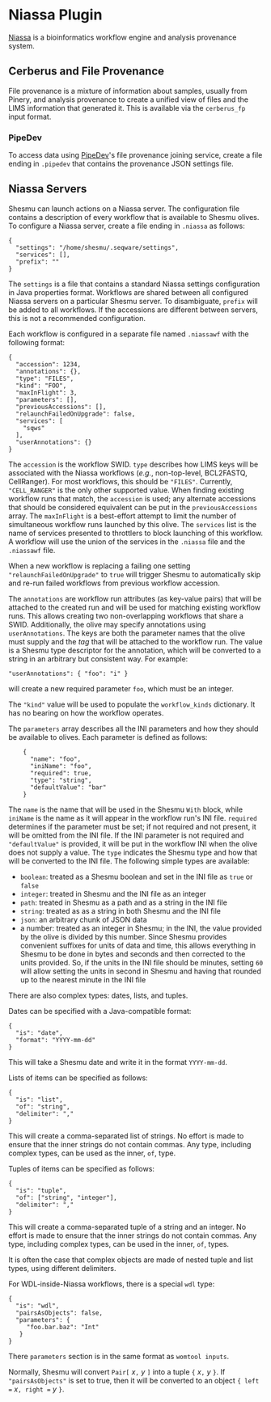 # Niassa Plugin
[Niassa](https://github.com/oicr-gsi/niassa) is a bioinformatics workflow engine
and analysis provenance system.

## Cerberus and File Provenance
File provenance is a mixture of information about samples, usually from Pinery,
and analysis provenance to create a unified view of files and the LIMS
information that generated it.  This is available via the `cerberus_fp` input
format.

### PipeDev
To access data using [PipeDev](https://github.com/oicr-gsi/pipedev)'s file
provenance joining service, create a file ending in `.pipedev` that contains
the provenance JSON settings file.

## Niassa Servers
Shesmu can launch actions on a Niassa server. The configuration file contains a
description of every workflow that is available to Shesmu olives. To configure
a Niassa server, create a file ending in `.niassa` as follows:

    {
      "settings": "/home/shesmu/.seqware/settings",
      "services": [],
      "prefix": ""
    }

The `settings` is a file that contains a standard Niassa settings configuration
in Java properties format. Workflows are shared between all configured Niassa
servers on a particular Shesmu server. To disambiguate, `prefix` will be added
to all workflows. If the accessions are different between servers, this is not
a recommended configuration.

Each workflow is configured in a separate file named
`.niassawf` with the following format:

    {
      "accession": 1234,
      "annotations": {},
      "type": "FILES",
      "kind": "FOO",
      "maxInFlight": 3,
      "parameters": [],
      "previousAccessions": [],
      "relaunchFailedOnUpgrade": false,
      "services": [
        "sqws"
      ],
      "userAnnotations": {}
    }

The `accession` is the workflow SWID. `type` describes how LIMS keys will be
associated with the Niassa workflows (_e.g._, non-top-level,  BCL2FASTQ,
CellRanger). For most workflows, this should be `"FILES"`. Currently,
`"CELL_RANGER"` is the only other supported value. When finding existing
workflow runs that match, the `accession` is used; any alternate accessions
that should be considered equivalent can be put in the `previousAccessions`
array. The `maxInFlight` is a best-effort attempt to limit the number of
simultaneous workflow runs launched by this olive. The `services` list is the
name of services presented to throttlers to block launching of this workflow.
A workflow will use the union of the services in the `.niassa` file and the
`.niassawf` file.

When a new workflow is replacing a failing one setting
`"relaunchFailedOnUpgrade"` to `true` will trigger Shesmu to automatically skip
and re-run failed workflows from previous workflow accession.

The `annotations` are workflow run attributes (as key-value pairs) that will be
attached to the created run and will be used for matching existing workflow
runs. This allows creating two non-overlapping workflows that share a SWID.
Additionally, the olive may specify annotations using `userAnnotations`. The
keys are both the parameter names that the olive must supply and the _tag_ that
will be attached to the workflow run. The value is a Shesmu type descriptor for
the annotation, which will be converted to a string in an arbitrary but
consistent way. For example:

    "userAnnotations": { "foo": "i" }

will create a new required parameter `foo`, which must be an integer.

The `"kind"` value will be used to populate the `workflow_kinds` dictionary. It
has no bearing on how the workflow operates.

The `parameters` array describes all the INI parameters and how they should be
available to olives. Each parameter is defined as follows:
 
        {
          "name": "foo",
          "iniName": "foo",
          "required": true,
          "type": "string",
          "defaultValue": "bar"
        }

The `name` is the name that will be used in the Shesmu `With` block, while
`iniName` is the name as it will appear in the workflow run's INI file.
`required` determines if the parameter must be set; if not required and not
present, it will be omitted from the INI file. If the INI parameter is not
required and `"defaultValue"` is provided, it will be put in the workflow INI
when the olive does not supply a value.  The `type` indicates the Shesmu type
and how that will be converted to the INI file. The following simple types are
available:

- `boolean`: treated as a Shesmu boolean and set in the INI file as `true` or `false`
- `integer`: treated in Shesmu and the INI file as an integer
- `path`: treated in Shesmu as a path and as a string in the INI file
- `string`: treated as as a string in both Shesmu and the INI file
- `json`: an arbitrary chunk of JSON data
- a number: treated as an integer in Shesmu; in the INI, the value provided by the olive is divided by this number. Since Shesmu provides convenient suffixes for units of data and time, this allows everything in Shesmu to be done in bytes and seconds and then corrected to the units provided. So, if the units in the INI file should be minutes, setting `60` will allow setting the units in second in Shesmu and having that rounded up to the nearest minute in the INI file

There are also complex types: dates, lists, and tuples.

Dates can be specified with a Java-compatible format:

    {
      "is": "date",
      "format": "YYYY-mm-dd"
    }

This will take a Shesmu date and write it in the format `YYYY-mm-dd`.

Lists of items can be specified as follows:

    {
      "is": "list",
      "of": "string",
      "delimiter": ","
    }

This will create a comma-separated list of strings. No effort is made to ensure
that the inner strings do not contain commas. Any type, including complex
types, can be used as the inner, `of`, type.

Tuples of items can be specified as follows:

    {
      "is": "tuple",
      "of": ["string", "integer"],
      "delimiter": ","
    }

This will create a comma-separated tuple of a string and an integer. No effort
is made to ensure that the inner strings do not contain commas. Any type,
including complex types, can be used in the inner, `of`, types.

It is often the case that complex objects are made of nested tuple and list
types, using different delimiters.

For WDL-inside-Niassa workflows, there is a special `wdl` type:

    {
      "is": "wdl",
      "pairsAsObjects": false,
      "parameters": {
         "foo.bar.baz": "Int"
       }
    }

There `parameters` section is in the same format as `womtool inputs`.

Normally, Shesmu will convert `Pair[` _x_`,` _y_ `]` into a tuple `{` _x_`,`
_y_ `}`. If `"pairsAsObjects"` is set to true, then it will be converted to an
object `{ left =` _x_`, right =` _y_ `}`.
